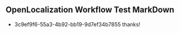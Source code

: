 ## OpenLocalization Workflow Test MarkDown
* 3c9ef9f6-55a3-4b92-bb19-9d7ef34b7855 thanks!

<!--HONumber=Jul16_HO3-->


